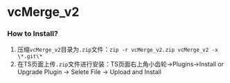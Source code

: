 # vcMerge_v2



### How to Install?
1) 压缩`vcMerge_v2`目录为`.zip`文件：`zip -r vcMerge_v2.zip vcMerge_v2 -x \*.git\*`
2) 在TS页面上传`.zip`文件进行安装：TS页面右上角小齿轮->Plugins->Install or Upgrade Plugin -> Selete File -> Upload and Install
